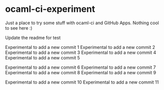 # ocaml-ci-experiment

Just a place to try some stuff with ocaml-ci and GitHub Apps. Nothing cool to see here :)

Update the readme for test

Experimental to add a new commit 1
Experimental to add a new commit 2
Experimental to add a new commit 3
Experimental to add a new commit 4
Experimental to add a new commit 5

Experimental to add a new commit 6
Experimental to add a new commit 7
Experimental to add a new commit 8
Experimental to add a new commit 9


Experimental to add a new commit 10
Experimental to add a new commit 11
